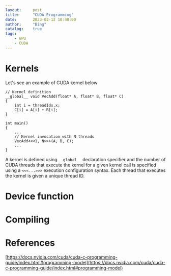```yaml
---
layout:     post
title:      "CUDA Programming"
date:       2023-02-12 10:48:00
author:     "Bing"
catalog:    true
tags:
    - GPU
    - CUDA
---
```


# Kernels
Let's see an example of CUDA kernel below
```
// Kernel definition
__global__ void VecAdd(float* A, float* B, float* C)
{
    int i = threadIdx.x;
    C[i] = A[i] + B[i];
}

int main()
{
    ...
    // Kernel invocation with N threads
    VecAdd<<<1, N>>>(A, B, C);
    ...
}
```
A kernel is defined using ``__global__`` declaration specifier and the number of CUDA threads that execute the kernel for a given kernel call is specified using a ``<<<...>>>`` execution configuration syntax. Each thread that executes the kernel is given a unique thread ID.

# Device function

# Compiling

# References
[https://docs.nvidia.com/cuda/cuda-c-programming-guide/index.html#programming-model](https://docs.nvidia.com/cuda/cuda-c-programming-guide/index.html#programming-model)